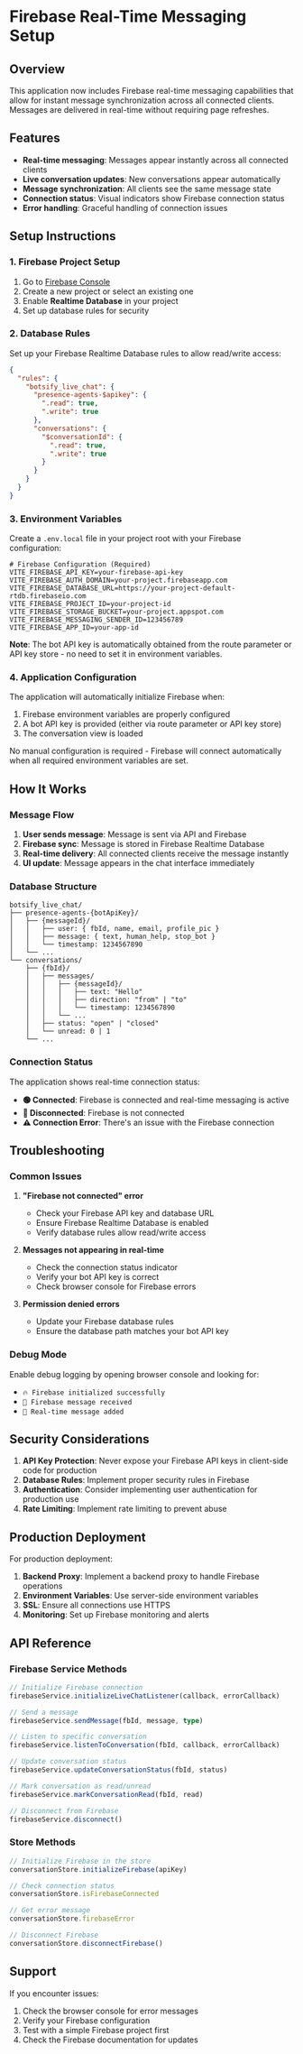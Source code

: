 # Firebase Real-Time Messaging Setup

## Overview

This application now includes Firebase real-time messaging capabilities that allow for instant message synchronization across all connected clients. Messages are delivered in real-time without requiring page refreshes.

## Features

- **Real-time messaging**: Messages appear instantly across all connected clients
- **Live conversation updates**: New conversations appear automatically
- **Message synchronization**: All clients see the same message state
- **Connection status**: Visual indicators show Firebase connection status
- **Error handling**: Graceful handling of connection issues

## Setup Instructions

### 1. Firebase Project Setup

1. Go to [Firebase Console](https://console.firebase.google.com/)
2. Create a new project or select an existing one
3. Enable **Realtime Database** in your project
4. Set up database rules for security

### 2. Database Rules

Set up your Firebase Realtime Database rules to allow read/write access:

```json
{
  "rules": {
    "botsify_live_chat": {
      "presence-agents-$apikey": {
        ".read": true,
        ".write": true
      },
      "conversations": {
        "$conversationId": {
          ".read": true,
          ".write": true
        }
      }
    }
  }
}
```

### 3. Environment Variables

Create a `.env.local` file in your project root with your Firebase configuration:

```env
# Firebase Configuration (Required)
VITE_FIREBASE_API_KEY=your-firebase-api-key
VITE_FIREBASE_AUTH_DOMAIN=your-project.firebaseapp.com
VITE_FIREBASE_DATABASE_URL=https://your-project-default-rtdb.firebaseio.com
VITE_FIREBASE_PROJECT_ID=your-project-id
VITE_FIREBASE_STORAGE_BUCKET=your-project.appspot.com
VITE_FIREBASE_MESSAGING_SENDER_ID=123456789
VITE_FIREBASE_APP_ID=your-app-id
```

**Note**: The bot API key is automatically obtained from the route parameter or API key store - no need to set it in environment variables.

### 4. Application Configuration

The application will automatically initialize Firebase when:
1. Firebase environment variables are properly configured
2. A bot API key is provided (either via route parameter or API key store)
3. The conversation view is loaded

No manual configuration is required - Firebase will connect automatically when all required environment variables are set.

## How It Works

### Message Flow

1. **User sends message**: Message is sent via API and Firebase
2. **Firebase sync**: Message is stored in Firebase Realtime Database
3. **Real-time delivery**: All connected clients receive the message instantly
4. **UI update**: Message appears in the chat interface immediately

### Database Structure

```
botsify_live_chat/
├── presence-agents-{botApiKey}/
│   ├── {messageId}/
│   │   ├── user: { fbId, name, email, profile_pic }
│   │   ├── message: { text, human_help, stop_bot }
│   │   └── timestamp: 1234567890
│   └── ...
└── conversations/
    ├── {fbId}/
    │   ├── messages/
    │   │   ├── {messageId}/
    │   │   │   ├── text: "Hello"
    │   │   │   ├── direction: "from" | "to"
    │   │   │   └── timestamp: 1234567890
    │   │   └── ...
    │   ├── status: "open" | "closed"
    │   └── unread: 0 | 1
    └── ...
```

### Connection Status

The application shows real-time connection status:

- **🟢 Connected**: Firebase is connected and real-time messaging is active
- **🔴 Disconnected**: Firebase is not connected
- **⚠️ Connection Error**: There's an issue with the Firebase connection

## Troubleshooting

### Common Issues

1. **"Firebase not connected" error**
   - Check your Firebase API key and database URL
   - Ensure Firebase Realtime Database is enabled
   - Verify database rules allow read/write access

2. **Messages not appearing in real-time**
   - Check the connection status indicator
   - Verify your bot API key is correct
   - Check browser console for Firebase errors

3. **Permission denied errors**
   - Update your Firebase database rules
   - Ensure the database path matches your bot API key

### Debug Mode

Enable debug logging by opening browser console and looking for:
- `🔥 Firebase initialized successfully`
- `📨 Firebase message received`
- `💬 Real-time message added`

## Security Considerations

1. **API Key Protection**: Never expose your Firebase API keys in client-side code for production
2. **Database Rules**: Implement proper security rules in Firebase
3. **Authentication**: Consider implementing user authentication for production use
4. **Rate Limiting**: Implement rate limiting to prevent abuse

## Production Deployment

For production deployment:

1. **Backend Proxy**: Implement a backend proxy to handle Firebase operations
2. **Environment Variables**: Use server-side environment variables
3. **SSL**: Ensure all connections use HTTPS
4. **Monitoring**: Set up Firebase monitoring and alerts

## API Reference

### Firebase Service Methods

```typescript
// Initialize Firebase connection
firebaseService.initializeLiveChatListener(callback, errorCallback)

// Send a message
firebaseService.sendMessage(fbId, message, type)

// Listen to specific conversation
firebaseService.listenToConversation(fbId, callback, errorCallback)

// Update conversation status
firebaseService.updateConversationStatus(fbId, status)

// Mark conversation as read/unread
firebaseService.markConversationRead(fbId, read)

// Disconnect from Firebase
firebaseService.disconnect()
```

### Store Methods

```typescript
// Initialize Firebase in the store
conversationStore.initializeFirebase(apiKey)

// Check connection status
conversationStore.isFirebaseConnected

// Get error message
conversationStore.firebaseError

// Disconnect Firebase
conversationStore.disconnectFirebase()
```

## Support

If you encounter issues:

1. Check the browser console for error messages
2. Verify your Firebase configuration
3. Test with a simple Firebase project first
4. Check the Firebase documentation for updates 